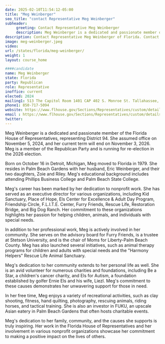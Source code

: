 ```yaml
---
date: 2025-02-10T11:54:12-05:00
title: "Meg Weinberger"
seo_title: "contact Representative Meg Weinberger"
subheader:
     greeting: Contact Representative Meg Weinberger
     description: Meg Weinberger is a dedicated and passionate member of the Florida House of Representatives, representing District 94. She assumed office on November 5, 2024, and her current term will end on November 3, 2026.
description: Contact Representative Meg Weinberger of Florida. Contact information for Meg Weinberger includes email address, phone number, and mailing address.
image: meg-weinberger.jpeg
video:
url: /states/florida/meg-weinberger/
weight: 1
layout: course_home

####candidate
name: Meg Weinberger
state: Florida
party: Republican
role: Representative
inoffice: current
elected: 2024
mailing1: 513 The Capitol Room 1401 CAP 402 S. Monroe St. Tallahassee, FL 32399-1300
phone1: 850-717-5094
website: https://www.flhouse.gov/Sections/Representatives/custom/details.aspx?MemberId=4926&LegislativeTermId=91/
email : https://www.flhouse.gov/Sections/Representatives/custom/details.aspx?MemberId=4926&LegislativeTermId=91/
twitter: 
---
```

Meg Weinberger is a dedicated and passionate member of the Florida House of Representatives, representing District 94. She assumed office on November 5, 2024, and her current term will end on November 3, 2026. Meg is a member of the Republican Party and is running for re-election in the 2026 election.

Born on October 16 in Detroit, Michigan, Meg moved to Florida in 1979. She resides in Palm Beach Gardens with her husband, Eric Weinberger, and their two daughters, Zoie and Riley. Meg's educational background includes attending Phillips Business College and Palm Beach State College.

Meg's career has been marked by her dedication to nonprofit work. She has served as an executive director for various organizations, including Kid Sanctuary, Place of Hope, Els Center for Excellence & Adult Day Program, Friendship Circle, F.L.I.T.E. Center, Furry Friends, Rescue Life, Restoration Bridge, and Big Dog Ranch. Her commitment to these organizations highlights her passion for helping children, animals, and individuals with special needs.

In addition to her professional work, Meg is actively involved in her community. She serves on the advisory board for Furry Friends, is a trustee at Stetson University, and is the chair of Moms for Liberty-Palm Beach County. Meg has also launched several initiatives, such as animal therapy programs for children and adults with special needs and the "Harmony Helpers" Rescue Life Animal Sanctuary.

Meg's dedication to her community extends to her personal life as well. She is an avid volunteer for numerous charities and foundations, including Be a Star, a children's cancer charity, and Els for Autism, a foundation established by golfer Ernie Els and his wife, Liezl. Meg's commitment to these causes demonstrates her unwavering support for those in need.

In her free time, Meg enjoys a variety of recreational activities, such as clay shooting, fitness, hand quilting, photography, rescuing animals, riding horses, and tactical training. She is also an investor in FUKU, an upscale Asian eatery in Palm Beach Gardens that often hosts charitable events.

Meg's dedication to her family, community, and the causes she supports is truly inspiring. Her work in the Florida House of Representatives and her involvement in various nonprofit organizations showcase her commitment to making a positive impact on the lives of others.
